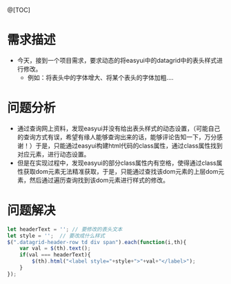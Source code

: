 ﻿@[TOC]
# 需求描述
* 今天，接到一个项目需求，要求动态的将easyui中的datagrid中的表头样式进行修改。
	* 例如：将表头中的字体增大、将某个表头的字体加粗....
# 问题分析
* 通过查询网上资料，发现easyui并没有给出表头样式的动态设置，（可能自己的查询方式有误，希望有缘人能够查询出来的话，能够评论告知一下，万分感谢！）于是，只能通过easyui构建html代码的class属性，通过class属性找到对应元素，进行动态设置。
* 但是在实现过程中，发现easyui的部分class属性内有空格，使得通过class属性获取dom元素无法精准获取，于是，只能通过查找该dom元素的上层dom元素，然后通过遍历查询找到该dom元素进行样式的修改。
# 问题解决
```javascript
let headerText = ''; // 要修改的表头文本
let style = '';  // 要改成什么样式
$(".datagrid-header-row td div span").each(function(i,th){
	var val = $(th).text();
	if(val === headerText){
		$(th).html("<label style="+style+">"+val+"</label>");
	}
});

```
